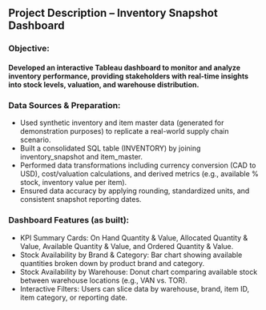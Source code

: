 ## Project Description – Inventory Snapshot Dashboard

### Objective:
#### Developed an interactive Tableau dashboard to monitor and analyze inventory performance, providing stakeholders with real-time insights into stock levels, valuation, and warehouse distribution.

### Data Sources & Preparation:

- Used synthetic inventory and item master data (generated for demonstration purposes) to replicate a real-world supply chain scenario.
- Built a consolidated SQL table (INVENTORY) by joining inventory_snapshot and item_master.
- Performed data transformations including currency conversion (CAD to USD), cost/valuation calculations, and derived metrics (e.g., available % stock, inventory value per item).
- Ensured data accuracy by applying rounding, standardized units, and consistent snapshot reporting dates.

### Dashboard Features (as built):

- KPI Summary Cards: On Hand Quantity & Value, Allocated Quantity & Value, Available Quantity & Value, and Ordered Quantity & Value.
- Stock Availability by Brand & Category: Bar chart showing available quantities broken down by product brand and category.
- Stock Availability by Warehouse: Donut chart comparing available stock between warehouse locations (e.g., VAN vs. TOR).
- Interactive Filters: Users can slice data by warehouse, brand, item ID, item category, or reporting date.
